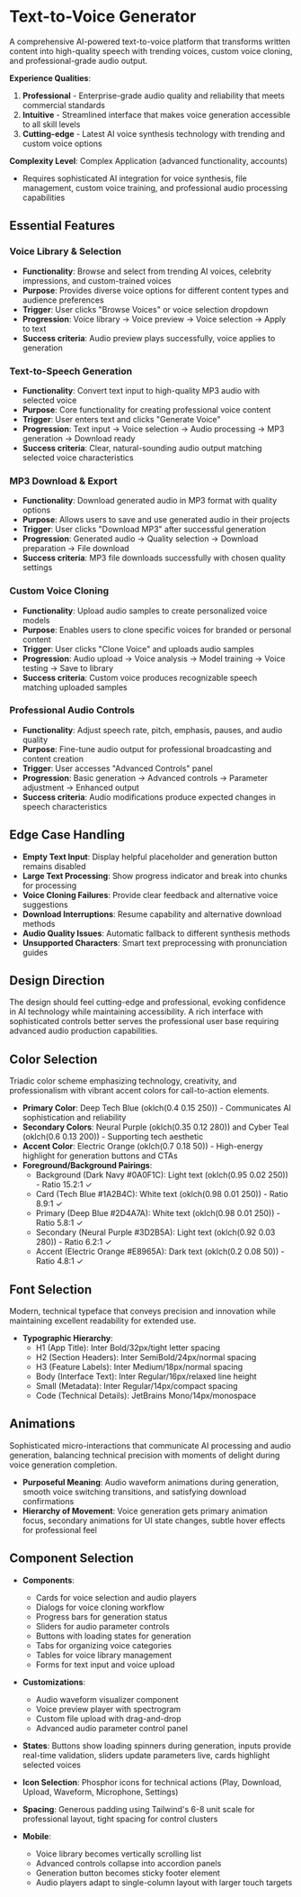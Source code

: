 # Text-to-Voice Generator

A comprehensive AI-powered text-to-voice platform that transforms written content into high-quality speech with trending voices, custom voice cloning, and professional-grade audio output.

**Experience Qualities**:
1. **Professional** - Enterprise-grade audio quality and reliability that meets commercial standards
2. **Intuitive** - Streamlined interface that makes voice generation accessible to all skill levels
3. **Cutting-edge** - Latest AI voice synthesis technology with trending and custom voice options

**Complexity Level**: Complex Application (advanced functionality, accounts)
- Requires sophisticated AI integration for voice synthesis, file management, custom voice training, and professional audio processing capabilities

## Essential Features

### Voice Library & Selection
- **Functionality**: Browse and select from trending AI voices, celebrity impressions, and custom-trained voices
- **Purpose**: Provides diverse voice options for different content types and audience preferences
- **Trigger**: User clicks "Browse Voices" or voice selection dropdown
- **Progression**: Voice library → Voice preview → Voice selection → Apply to text
- **Success criteria**: Audio preview plays successfully, voice applies to generation

### Text-to-Speech Generation
- **Functionality**: Convert text input to high-quality MP3 audio with selected voice
- **Purpose**: Core functionality for creating professional voice content
- **Trigger**: User enters text and clicks "Generate Voice"
- **Progression**: Text input → Voice selection → Audio processing → MP3 generation → Download ready
- **Success criteria**: Clear, natural-sounding audio output matching selected voice characteristics

### MP3 Download & Export
- **Functionality**: Download generated audio in MP3 format with quality options
- **Purpose**: Allows users to save and use generated audio in their projects
- **Trigger**: User clicks "Download MP3" after successful generation
- **Progression**: Generated audio → Quality selection → Download preparation → File download
- **Success criteria**: MP3 file downloads successfully with chosen quality settings

### Custom Voice Cloning
- **Functionality**: Upload audio samples to create personalized voice models
- **Purpose**: Enables users to clone specific voices for branded or personal content
- **Trigger**: User clicks "Clone Voice" and uploads audio samples
- **Progression**: Audio upload → Voice analysis → Model training → Voice testing → Save to library
- **Success criteria**: Custom voice produces recognizable speech matching uploaded samples

### Professional Audio Controls
- **Functionality**: Adjust speech rate, pitch, emphasis, pauses, and audio quality
- **Purpose**: Fine-tune audio output for professional broadcasting and content creation
- **Trigger**: User accesses "Advanced Controls" panel
- **Progression**: Basic generation → Advanced controls → Parameter adjustment → Enhanced output
- **Success criteria**: Audio modifications produce expected changes in speech characteristics

## Edge Case Handling

- **Empty Text Input**: Display helpful placeholder and generation button remains disabled
- **Large Text Processing**: Show progress indicator and break into chunks for processing
- **Voice Cloning Failures**: Provide clear feedback and alternative voice suggestions
- **Download Interruptions**: Resume capability and alternative download methods
- **Audio Quality Issues**: Automatic fallback to different synthesis methods
- **Unsupported Characters**: Smart text preprocessing with pronunciation guides

## Design Direction

The design should feel cutting-edge and professional, evoking confidence in AI technology while maintaining accessibility. A rich interface with sophisticated controls better serves the professional user base requiring advanced audio production capabilities.

## Color Selection

Triadic color scheme emphasizing technology, creativity, and professionalism with vibrant accent colors for call-to-action elements.

- **Primary Color**: Deep Tech Blue (oklch(0.4 0.15 250)) - Communicates AI sophistication and reliability
- **Secondary Colors**: Neural Purple (oklch(0.35 0.12 280)) and Cyber Teal (oklch(0.6 0.13 200)) - Supporting tech aesthetic
- **Accent Color**: Electric Orange (oklch(0.7 0.18 50)) - High-energy highlight for generation buttons and CTAs
- **Foreground/Background Pairings**: 
  - Background (Dark Navy #0A0F1C): Light text (oklch(0.95 0.02 250)) - Ratio 15.2:1 ✓
  - Card (Tech Blue #1A2B4C): White text (oklch(0.98 0.01 250)) - Ratio 8.9:1 ✓
  - Primary (Deep Blue #2D4A7A): White text (oklch(0.98 0.01 250)) - Ratio 5.8:1 ✓
  - Secondary (Neural Purple #3D2B5A): Light text (oklch(0.92 0.03 280)) - Ratio 6.2:1 ✓
  - Accent (Electric Orange #E8965A): Dark text (oklch(0.2 0.08 50)) - Ratio 4.8:1 ✓

## Font Selection

Modern, technical typeface that conveys precision and innovation while maintaining excellent readability for extended use.

- **Typographic Hierarchy**:
  - H1 (App Title): Inter Bold/32px/tight letter spacing
  - H2 (Section Headers): Inter SemiBold/24px/normal spacing
  - H3 (Feature Labels): Inter Medium/18px/normal spacing
  - Body (Interface Text): Inter Regular/16px/relaxed line height
  - Small (Metadata): Inter Regular/14px/compact spacing
  - Code (Technical Details): JetBrains Mono/14px/monospace

## Animations

Sophisticated micro-interactions that communicate AI processing and audio generation, balancing technical precision with moments of delight during voice generation completion.

- **Purposeful Meaning**: Audio waveform animations during generation, smooth voice switching transitions, and satisfying download confirmations
- **Hierarchy of Movement**: Voice generation gets primary animation focus, secondary animations for UI state changes, subtle hover effects for professional feel

## Component Selection

- **Components**: 
  - Cards for voice selection and audio players
  - Dialogs for voice cloning workflow
  - Progress bars for generation status
  - Sliders for audio parameter controls
  - Buttons with loading states for generation
  - Tabs for organizing voice categories
  - Tables for voice library management
  - Forms for text input and voice upload

- **Customizations**: 
  - Audio waveform visualizer component
  - Voice preview player with spectrogram
  - Custom file upload with drag-and-drop
  - Advanced audio parameter control panel

- **States**: Buttons show loading spinners during generation, inputs provide real-time validation, sliders update parameters live, cards highlight selected voices

- **Icon Selection**: Phosphor icons for technical actions (Play, Download, Upload, Waveform, Microphone, Settings)

- **Spacing**: Generous padding using Tailwind's 6-8 unit scale for professional layout, tight spacing for control clusters

- **Mobile**: 
  - Voice library becomes vertically scrolling list
  - Advanced controls collapse into accordion panels
  - Generation button becomes sticky footer element
  - Audio players adapt to single-column layout with larger touch targets